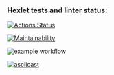 ﻿### Hexlet tests and linter status:
[![Actions Status](https://github.com/tomilinbvGit/python-project-lvl1/workflows/hexlet-check/badge.svg)](https://github.com/tomilinbvGit/python-project-lvl1/actions)

[![Maintainability](https://api.codeclimate.com/v1/badges/a99a88d28ad37a79dbf6/maintainability)](https://codeclimate.com/github/codeclimate/codeclimate/maintainability)

![example workflow](https://github.com/tomilinbvGit/python-project-lvl1/actions/workflows/lint.yml/badge.svg)

[![asciicast](https://asciinema.org/a/Q5HopzCLEoqLuRATiCFp1ZVqP.svg)](https://asciinema.org/a/Q5HopzCLEoqLuRATiCFp1ZVqP)


